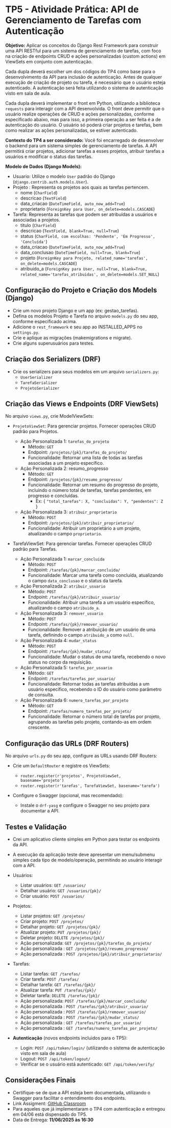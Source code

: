 # TP5 - Atividade Prática: API de Gerenciamento de Tarefas com Autenticação

**Objetivo:** Aplicar os conceitos do Django Rest Framework para construir uma API RESTful para um sistema de gerenciamento de tarefas, com foco na criação de endpoints CRUD e ações personalizadas (custom actions) em ViewSets em conjunto com autenticação.

Cada dupla deverá escolher um dos códigos do TP4 como base para o desenvolvimento da API para inclusão de autenticação. Antes de qualquer execução de criação de projeto ou tarefa, é necessário que o usuário esteja autenticado. A autenticação será feita utilizando o sistema de autenticação visto em sala de aula.

Cada dupla deverá implementar o front em Python, utilizando a biblioteca `requests` para interagir com a API desenvolvida. O front deve permitir que o usuário realize operações de CRUD e ações personalizadas, conforme especificado abaixo, mas para isso, a primeira operação a ser feita é a de autenticação do usuário. O usuário só poderá criar projetos e tarefas, bem como realizar as ações personalizadas, se estiver autenticado.


**Contexto do TP4 a ser considerado:**
Você foi encarregado de desenvolver o backend para um sistema simples de gerenciamento de tarefas. A API permitirá criar projetos, adicionar tarefas a esses projetos, atribuir tarefas a usuários e modificar o status das tarefas.

**Modelo de Dados (Django Models):**


- Usuario: Utilize o modelo `User` padrão do Django (`django.contrib.auth.models.User`).
- Projeto : Representa os projetos aos quais as tarefas pertencem.
  - nome (`CharField`)
  - descricao (`TextField`)
  - data_criacao (`DateTimeField, auto_now_add=True`)
  - proprietario (`ForeignKey para User, on_delete=models.CASCADE`)
- Tarefa: Representa as tarefas que podem ser atribuídas a usuários e associadas a projetos.
  - titulo (`CharField`)
  - descricao (`TextField, blank=True, null=True`)
  - status (`CharField, com escolhas: 'Pendente', 'Em Progresso', 'Concluída'`)
  - data_criacao (`DateTimeField, auto_now_add=True`)
  - data_conclusao (`DateTimeField, null=True, blank=True`)
  - projeto (`ForeignKey para Projeto, related_name='tarefas', on_delete=models.CASCADE`)
  - atribuido_a (`ForeignKey para User, null=True, blank=True, related_name='tarefas_atribuidas', on_delete=models.SET_NULL`)

## Configuração do Projeto e Criação dos Models (Django) 

- Crie um novo projeto Django e um app (ex: gestao_tarefas).
- Defina os modelos Projeto e Tarefa no arquivo `models.py` do seu app, conforme especificado acima.
- Adicione o `rest_framework` e seu app ao INSTALLED_APPS no `settings.py`.
- Crie e aplique as migrações (makemigrations e migrate).
- Crie alguns superusuários para testes.

## Criação dos Serializers (DRF) 

- Crie os serializers para seus modelos em um arquivo `serializers.py`:
  - `UserSerializer` 
  - `TarefaSerializer`
  - `ProjetoSerializer`

## Criação das Views e Endpoints (DRF ViewSets)

No arquivo `views.py`, crie ModelViewSets:

- `ProjetoViewSet`: Para gerenciar projetos. Fornecer operações CRUD padrão para Projetos.
  - Ação Personalizada 1: `tarefas_do_projeto`
    - Método: `GET`
    - Endpoint: `/projetos/{pk}/tarefas_do_projeto/`
    - Funcionalidade: Retornar uma lista de todas as tarefas associadas a um projeto específico.
  - Ação Personalizada 2: resumo_progresso
    - Método: `GET`
    - Endpoint: `/projetos/{pk}/resumo_progresso/`
    - Funcionalidade: Retornar um resumo do progresso do projeto, incluindo o número total de tarefas, tarefas pendentes, em progresso e concluídas. 
      - Ex: { `"total_tarefas": X, "concluidas": Y, "pendentes": Z `}
  - Ação Personalizada 3: `atribuir_proprietario`
    - Método: `POST`
    - Endpoint: `/projetos/{pk}/atribuir_proprietario/`
    - Funcionalidade: Atribuir um proprietário a um projeto, atualizando o campo `proprietario`.


- TarefaViewSet: Para gerenciar tarefas. Fornecer operações CRUD padrão para Tarefas.
  - Ação Personalizada 1: `marcar_concluida`
    - Método: `POST`
    - Endpoint: `/tarefas/{pk}/marcar_concluida/`
    - Funcionalidade: Marcar uma tarefa como concluída, atualizando o campo `data_conclusao` e o status da tarefa.
  - Ação Personalizada 2: `atribuir_usuario`
    - Método: `POST`
    - Endpoint: `/tarefas/{pk}/atribuir_usuario/`
    - Funcionalidade: Atribuir uma tarefa a um usuário específico, atualizando o campo `atribuido_a`.
  - Ação Personalizada 3: `remover_usuario`
    - Método: `POST`
    - Endpoint: `/tarefas/{pk}/remover_usuario/`
    - Funcionalidade: Remover a atribuição de um usuário de uma tarefa, definindo o campo `atribuido_a` como `null`.
  - Ação Personalizada 4: `mudar_status`
    - Método: `POST`
    - Endpoint: `/tarefas/{pk}/mudar_status/`
    - Funcionalidade: Mudar o status de uma tarefa, recebendo o novo status no corpo da requisição.
  - Ação Personalizada 5: `tarefas_por_usuario`
    - Método: `GET`
    - Endpoint: `/tarefas/tarefas_por_usuario/`
    - Funcionalidade: Retornar todas as tarefas atribuídas a um usuário específico, recebendo o ID do usuário como parâmetro de consulta.
  - Ação Personalizada 6: `numero_tarefas_por_projeto`
    - Método: `GET`
    - Endpoint: `/tarefas/numero_tarefas_por_projeto/`
    - Funcionalidade: Retornar o número total de tarefas por projeto, agrupando as tarefas pelo projeto, contando-as em ordem crescente.

## Configuração das URLs (DRF Routers)

No arquivo `urls.py` do seu app, configure as URLs usando DRF Routers:

- Crie um `DefaultRouter` e registre os ViewSets:
  - `router.register(r'projetos', ProjetoViewSet, basename='projeto')`
  - `router.register(r'tarefas', TarefaViewSet, basename='tarefa')`

- Configure o Swagger (opcional, mas recomendado):
  - Instale o `drf-yasg` e configure o Swagger no seu projeto para documentar a API.  

## Testes e Validação

- Crei um aplicativo cliente simples em Python para testar os endpoints da API.
- A execução da aplicação teste deve apresentar um menu/submenu simples cada tipo de modelo/operação, permitindo ao usuário interagir com a API.

- Usuários:
  - Listar usuários: `GET /usuarios/`
  - Detalhar usuário: `GET /usuarios/{pk}/`
  - Criar usuário: `POST /usuarios/`

- Projetos:
  - Listar projetos: `GET /projetos/`
  - Criar projeto: `POST /projetos/`
  - Detalhar projeto: `GET /projetos/{pk}/`
  - Atualizar projeto: `PUT /projetos/{pk}/`
  - Deletar projeto: `DELETE /projetos/{pk}/`
  - Ação personalizada: `GET /projetos/{pk}/tarefas_do_projeto/`
  - Ação personalizada : `GET /projetos/{pk}/resumo_progresso/`
  - Ação personalizada : `POST /projetos/{pk}/atribuir_proprietario/`

- Tarefas:
  - Listar tarefas: `GET /tarefas/`
  - Criar tarefa: `POST /tarefas/`
  - Detalhar tarefa: `GET /tarefas/{pk}/`
  - Atualizar tarefa: `PUT /tarefas/{pk}/`
  - Deletar tarefa: `DELETE /tarefas/{pk}/`
  - Ação personalizada: `POST /tarefas/{pk}/marcar_concluida/`
  - Ação personalizada : `POST /tarefas/{pk}/atribuir_usuario/`
  - Ação personalizada : `POST /tarefas/{pk}/remover_usuario/`
  - Ação personalizada : `POST /tarefas/{pk}/mudar_status/`
  - Ação personalizada : `GET /tarefas/tarefas_por_usuario/`
  - Ação personalizada : `GET /tarefas/numero_tarefas_por_projeto/`  

- **Autenticação** (novos endpoints incluidos para o TP5):
  - Login: `POST /api/token/login/` (utilizando o sistema de autenticação visto em sala de aula)
  - Logout: `POST /api/token/logout/`
  - Verificar se o usuário está autenticado: `GET /api/token/verify/` 
  
## Considerações Finais

- Certifique-se de que a API esteja bem documentada, utilizando o Swagger para facilitar o entendimento dos endpoints.
- Link Assigment: [GitHub Classroom](https://classroom.github.com/a/u7wD4XzY)
- Para aqueles que já implementaram o TP4 com autenticação e entregou em 04/06 está dispensado do TP5.
- Data de Entrega: **11/06/2025 às 16:30**